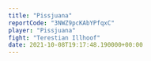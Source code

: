 ```yaml
---
title: "Pissjuana"
reportCode: "3NWZ9pcKAbYPfqxC"
player: "Pissjuana"
fight: "Terestian Illhoof"
date: 2021-10-08T19:17:48.190000+00:00
---
```

